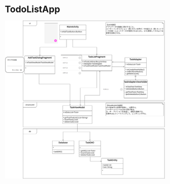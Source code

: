 # TodoListApp
![Test Image 6](https://github.com/noifuji/TodoListApp/blob/master/Todo%E3%83%AA%E3%82%B9%E3%83%88(Android%E3%82%A2%E3%83%97%E3%83%AA)-%E3%82%AF%E3%83%A9%E3%82%B9%E5%9B%B3.drawio.png)
